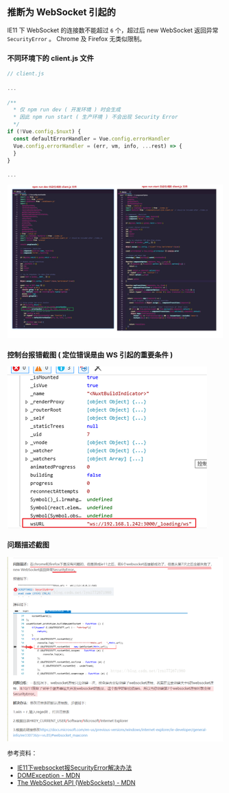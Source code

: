 ## 推断为 WebSocket 引起的

IE11 下 WebSocket 的连接数不能超过 `6` 个，超过后 new WebSocket 返回异常 `SecurityError` 。 Chrome 及 Firefox 无类似限制。

### 不同环境下的 client.js 文件

```js
// client.js

...

/**
  * 仅 npm run dev ( 开发环境 ) 时会生成
  * 因此 npm run start ( 生产环境 ) 不会出现 Security Error
  */
if (!Vue.config.$nuxt) {
  const defaultErrorHandler = Vue.config.errorHandler
  Vue.config.errorHandler = (err, vm, info, ...rest) => {
  }
}

...

```

![](./images/securityerror/1.jpg)

### 控制台报错截图 ( 定位错误是由 WS 引起的重要条件 )

![](./images/securityerror/2.png)

### 问题描述截图

![](./images/securityerror/3.png)

参考资料：
- [
IE11下websocket报SecurityError解决办法](https://blog.csdn.net/lyn1772671980/article/details/81985335)
- [DOMException - MDN](https://developer.mozilla.org/en-US/docs/Web/API/DOMException)
- [The WebSocket API (WebSockets) - MDN](https://developer.mozilla.org/en-US/docs/Web/API/WebSockets_API)
